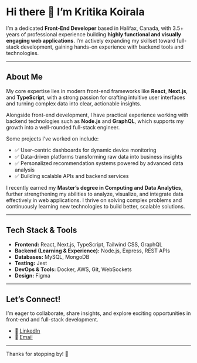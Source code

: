 # Hi there 👋 I’m Kritika Koirala

I’m a dedicated **Front-End Developer** based in Halifax, Canada, with 3.5+ years of professional experience building **highly functional and visually engaging web applications**. I’m actively expanding my skillset toward full-stack development, gaining hands-on experience with backend tools and technologies.

---

## About Me

My core expertise lies in modern front-end frameworks like **React**, **Next.js**, and **TypeScript**, with a strong passion for crafting intuitive user interfaces and turning complex data into clear, actionable insights.

Alongside front-end development, I have practical experience working with backend technologies such as **Node.js** and **GraphQL**, which supports my growth into a well-rounded full-stack engineer.

Some projects I’ve worked on include:  
- ✅ User-centric dashboards for dynamic device monitoring  
- ✅ Data-driven platforms transforming raw data into business insights  
- ✅ Personalized recommendation systems powered by advanced data analysis  
- ✅ Building scalable APIs and backend services  

I recently earned my **Master’s degree in Computing and Data Analytics**, further strengthening my abilities to analyze, visualize, and integrate data effectively in web applications. I thrive on solving complex problems and continuously learning new technologies to build better, scalable solutions.

---

## Tech Stack & Tools

- **Frontend:** React, Next.js, TypeScript, Tailwind CSS, GraphQL  
- **Backend (Learning & Experience):** Node.js, Express, REST APIs  
- **Databases:** MySQL, MongoDB  
- **Testing:** Jest  
- **DevOps & Tools:** Docker, AWS, Git, WebSockets  
- **Design:** Figma  

---

## Let’s Connect!

I’m eager to collaborate, share insights, and explore exciting opportunities in front-end and full-stack development.

- 🔗 [LinkedIn](your-linkedin-url)  
- 📧 [Email](mailto:your-email@example.com)  

---

Thanks for stopping by! 🚀
